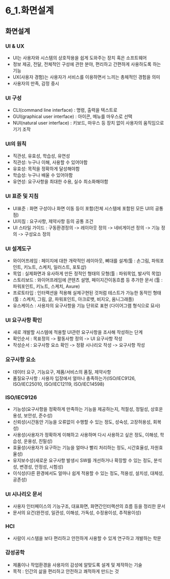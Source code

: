 # 6_1.화면설계
## 화면설계
### UI & UX
- UI는 사용자와 시스템의 상호작용을 쉽게 도와주는 장치 혹은 소프트웨어
- 정보 제공, 전달, 전체적인 구성에 관한 분야, 편리하고 간편하게 사용하도록 하는 기능
- UX(사용자 경험)는 사용자가 서비스를 이용하면서 느끼는 총체적인 경험을 의미
- 사용자의 만족, 감정 중시

### UI 구성
- CLI(command line interface) : 명령, 출력을 텍스트로 
- GUI(graphical user interface) : 아이콘, 메뉴를 마우스로 선택
- NUI(natural user interface) : 키보드, 마우스 등 장치 없이 사용자의 움직임으로 기기 조작

### UI의 원칙
- 직관성, 유효성, 학습성, 유연성
- 직관성: 누구나 이해, 사용할 수 있어야함
- 유효성: 목적을 정확하게 달성해야함
- 학습성: 누구나 배울 수 있어야함
- 유연성: 요구사항을 최대한 수용, 실수 최소화해야함

### UI 표준 및 지침
- UI표준 : 화면 구성이나 화면 이동 등이 포함(전체 시스템에 포함된 모든 UI의 공통점)
- UI지침 : 요구사항, 제약사항 등의 공통 조건
- UI 스타일 가이드 : 구동환경정의 -> 레이아웃 정의 -> 네비게이션 정의 -> 기능 정의 -> 구성요소 정의

### UI 설계도구
- 와이어프레임 : 페이지에 대한 개략적인 레이아웃, 뼈대를 설계(툴 : 손그림, 파워포인트, 키노트, 스케치, 일러스트, 포토샵)
- 목업 : 실제화면과 유사하게 만든 정적인 형태의 모형(툴 : 파워목업, 발사믹 목업)
- 스토리보드 : 와이어프레임에 콘텐츠 설명, 페이지간이동흐름 등 추가한 문서 (툴 : 파워포인트, 키노트, 스케치, Axure)
- 프로토타입 : 인터랙션을 적용해 실제구현된 것처럼 테스트가 가능한 동적인 형태 (툴 : 스케치, 그림, 글, 파워포인트, 아크로뱃, 비지오, 옴니그래플)
- 유스케이스 : 사용자의 요구사항을 기능 단위로 표현 (다이어그램 형식으로 묘사)

### UI 요구사항 확인
- 새로 개발할 시스템에 적용할 UI관련 요구사항을 조사해 작성하는 단계
- 확인순서 : 목표정의 -> 활동사항 정의 -> UI 요구사항 작성
- 작성순서 : 요구사항 요소 확인 -> 정황 시나리오 작성 -> 요구사항 작성

### 요구사항 요소
- 데이터 요구, 기능요구, 제품/서비스의 품질, 제약사항
- 품질요구사항 : 사용자 입장에서 얼마나 충족하는가(ISO/IEC9126, ISO/IEC25010, ISO/IEC12119, ISO/IEC14598)

### ISO/IEC9126 
- 기능성(요구사항을 정확하게 만족하는 기능을 제공하는지, 적절성, 정밀성, 상호운용성, 보안성, 준수성)
- 신뢰성(시간동안 기능을 오류없이 수행할 수 있는 정도, 성숙성, 고장허용성, 회복성)
- 사용성(사용자가 정확하게 이해하고 사용하며 다시 사용하고 싶은 정도, 이해성, 학습성, 운용성, 친밀성)
- 효율성(사용자가 요구하는 기능을 얼마나 빨리 처리하는 정도, 시간효율성, 자원효율성)
- 유지보수성(새로운 요구사항 발생시 SW를 개선하거나 확장할 수 있는 정도, 분석성, 변경성, 안정성, 시험성)
- 이식성(다른 환경에서도 얼마나 쉽게 적용할 수 있는 정도, 적용성, 설치성, 대체성, 공존성)

### UI 시나리오 문서
- 사용자 인터페이스의 기능구조, 대표화면, 화면간인터랙션의 흐름 등을 정리한 문서
- 문서의 요건(완전성, 일관성, 이해성, 가독성, 수정용이성, 추적용이성)

### HCI
- 사람이 시스템을 보다 편리하고 안전하게 사용할 수 있게 연구하고 개발하는 학문

### 감성공학
- 제품이나 작업환경을 사용자의 감성에 알맞도록 설계 및 제작하는 기술
- 목적 : 인간의 삶을 편리하고 안전하고 쾌적하게 만드는 것